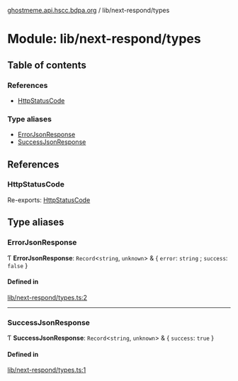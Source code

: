 [ghostmeme.api.hscc.bdpa.org](../README.md) / lib/next-respond/types

# Module: lib/next-respond/types

## Table of contents

### References

- [HttpStatusCode](lib_next_respond_types.md#httpstatuscode)

### Type aliases

- [ErrorJsonResponse](lib_next_respond_types.md#errorjsonresponse)
- [SuccessJsonResponse](lib_next_respond_types.md#successjsonresponse)

## References

### HttpStatusCode

Re-exports: [HttpStatusCode](lib_next_isomorphic_redirect_types.md#httpstatuscode)

## Type aliases

### ErrorJsonResponse

Ƭ **ErrorJsonResponse**: `Record`<`string`, `unknown`\> & { `error`: `string` ; `success`: ``false``  }

#### Defined in

[lib/next-respond/types.ts:2](https://github.com/nhscc/ghostmeme.api.hscc.bdpa.org/blob/86898e9/lib/next-respond/types.ts#L2)

___

### SuccessJsonResponse

Ƭ **SuccessJsonResponse**: `Record`<`string`, `unknown`\> & { `success`: ``true``  }

#### Defined in

[lib/next-respond/types.ts:1](https://github.com/nhscc/ghostmeme.api.hscc.bdpa.org/blob/86898e9/lib/next-respond/types.ts#L1)
